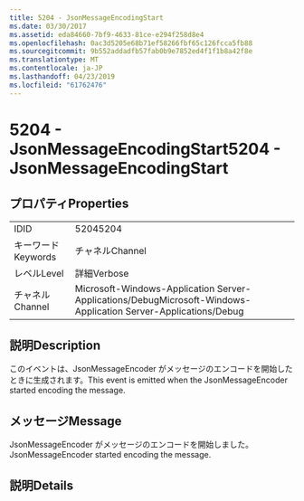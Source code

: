 ```yaml
---
title: 5204 - JsonMessageEncodingStart
ms.date: 03/30/2017
ms.assetid: eda84660-7bf9-4633-81ce-e294f258d8e4
ms.openlocfilehash: 0ac3d5205e68b71ef58266fbf65c126fcca5fb88
ms.sourcegitcommit: 9b552addadfb57fab0b9e7852ed4f1f1b8a42f8e
ms.translationtype: MT
ms.contentlocale: ja-JP
ms.lasthandoff: 04/23/2019
ms.locfileid: "61762476"
---
```

# <a name="5204---jsonmessageencodingstart"></a><span data-ttu-id="53a21-102">5204 - JsonMessageEncodingStart</span><span class="sxs-lookup"><span data-stu-id="53a21-102">5204 - JsonMessageEncodingStart</span></span>
## <a name="properties"></a><span data-ttu-id="53a21-103">プロパティ</span><span class="sxs-lookup"><span data-stu-id="53a21-103">Properties</span></span>  
  
|||  
|-|-|  
|<span data-ttu-id="53a21-104">ID</span><span class="sxs-lookup"><span data-stu-id="53a21-104">ID</span></span>|<span data-ttu-id="53a21-105">5204</span><span class="sxs-lookup"><span data-stu-id="53a21-105">5204</span></span>|  
|<span data-ttu-id="53a21-106">キーワード</span><span class="sxs-lookup"><span data-stu-id="53a21-106">Keywords</span></span>|<span data-ttu-id="53a21-107">チャネル</span><span class="sxs-lookup"><span data-stu-id="53a21-107">Channel</span></span>|  
|<span data-ttu-id="53a21-108">レベル</span><span class="sxs-lookup"><span data-stu-id="53a21-108">Level</span></span>|<span data-ttu-id="53a21-109">詳細</span><span class="sxs-lookup"><span data-stu-id="53a21-109">Verbose</span></span>|  
|<span data-ttu-id="53a21-110">チャネル</span><span class="sxs-lookup"><span data-stu-id="53a21-110">Channel</span></span>|<span data-ttu-id="53a21-111">Microsoft-Windows-Application Server-Applications/Debug</span><span class="sxs-lookup"><span data-stu-id="53a21-111">Microsoft-Windows-Application Server-Applications/Debug</span></span>|  
  
## <a name="description"></a><span data-ttu-id="53a21-112">説明</span><span class="sxs-lookup"><span data-stu-id="53a21-112">Description</span></span>  
 <span data-ttu-id="53a21-113">このイベントは、JsonMessageEncoder がメッセージのエンコードを開始したときに生成されます。</span><span class="sxs-lookup"><span data-stu-id="53a21-113">This event is emitted when the JsonMessageEncoder started encoding the message.</span></span>  
  
## <a name="message"></a><span data-ttu-id="53a21-114">メッセージ</span><span class="sxs-lookup"><span data-stu-id="53a21-114">Message</span></span>  
 <span data-ttu-id="53a21-115">JsonMessageEncoder がメッセージのエンコードを開始しました。</span><span class="sxs-lookup"><span data-stu-id="53a21-115">JsonMessageEncoder started encoding the message.</span></span>  
  
## <a name="details"></a><span data-ttu-id="53a21-116">説明</span><span class="sxs-lookup"><span data-stu-id="53a21-116">Details</span></span>
